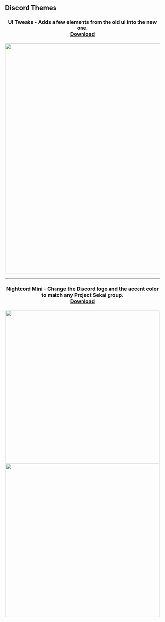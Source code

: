 ## Discord Themes

<h3 align="center">
    <b>UI Tweaks</b> - Adds a few elements from the old ui into the new one.
    <br>
    <a href="https://github.com/dabluee/discord-themes/tree/main/uitweaks">Download</a>
    <br><br>
    <img width=750 src="https://dabluee.github.io/discord-themes/uitweaks/assets/after.png">
</h3>
<hr class="dotted">

<h3 align="center">
    <b>Nightcord Mini</b> - Change the Discord logo and the accent color to match any Project Sekai group.
    <br>
    <a href="https://github.com/dabluee/discord-themes/tree/main/prsk">Download</a>
    <br><br>
    <img width=500 src="https://dabluee.github.io/discord-themes/prsk/assets/logoexample.png">
    <img width=500 src="https://dabluee.github.io/discord-themes/prsk/assets/colorexample.png">
</h3>
